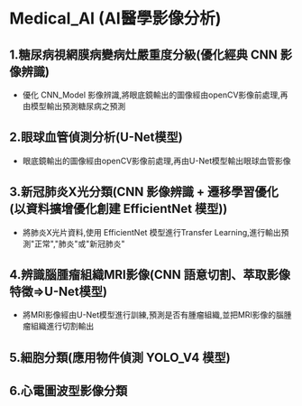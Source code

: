 # Medical_AI (AI醫學影像分析)

## 1.糖尿病視網膜病變病灶嚴重度分級(優化經典 CNN 影像辨識)
   - 優化 CNN_Model 影像辨識,將眼底鏡輸出的圖像經由openCV影像前處理,再由模型輸出預測糖尿病之預測
   
## 2.眼球血管偵測分析(U-Net模型)
   - 眼底鏡輸出的圖像經由openCV影像前處理,再由U-Net模型輸出眼球血管影像

## 3.新冠肺炎X光分類(CNN 影像辨識 + 遷移學習優化(以資料擴增優化創建 EfficientNet 模型))
   - 將肺炎X光片資料,使用 EfficientNet 模型進行Transfer Learning,進行輸出預測"正常","肺炎"或"新冠肺炎"

## 4.辨識腦腫瘤組織MRI影像(CNN 語意切割、萃取影像特徵=>U-Net模型)
   - 將MRI影像經由U-Net模型進行訓練,預測是否有腫瘤組織,並把MRI影像的腦腫瘤組織進行切割輸出

## 5.細胞分類(應用物件偵測 YOLO_V4 模型)

## 6.心電圖波型影像分類
